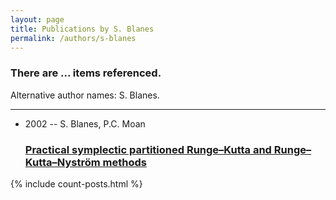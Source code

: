 ```yaml
---
layout: page
title: Publications by S. Blanes
permalink: /authors/s-blanes
---
```


<h3 id="number-posts">There are ... items referenced.</h3>
<p id='info-authors'>Alternative author names: S. Blanes.</p>
<hr />
<ul class="post-list">
<li><span class='post-meta'>2002 -- S. Blanes, P.C. Moan</span><h3><a class='post-link' href="{{ site.baseurl }}/practical-symplectic-partitioned-runge-kutta-and-runge-kutta-nystrom-methods">Practical symplectic partitioned Runge–Kutta and Runge–Kutta–Nyström methods</a></h3></li>

</ul>
{% include count-posts.html %}
